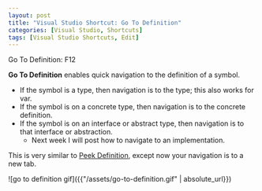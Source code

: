 ```yaml
---
layout: post
title: "Visual Studio Shortcut: Go To Definition"
categories: [Visual Studio, Shortcuts]
tags: [Visual Studio Shortcuts, Edit]
---
```


Go To Definition: F12

__Go To Definition__ enables quick navigation to the definition of a symbol.
  * If the symbol is a type, then navigation is to the type; this also works for var.
  * If the symbol is on a concrete type, then navigation is to the concrete definition.
  * If the symbol is on an interface or abstract type, then navigation is to that interface or abstraction.
    * Next week I will post how to navigate to an implementation.

This is very similar to [Peek Definition]({{"/blog/visual-studio-shortcut-peek-definition"}}), except now your navigation is to a new tab.

![go to definition gif]({{"/assets/go-to-definition.gif" | absolute_url}})